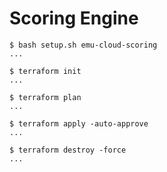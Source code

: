 # Scoring Engine

```console
$ bash setup.sh emu-cloud-scoring
...
```

```console
$ terraform init
...
```

```console
$ terraform plan
...
```

```console
$ terraform apply -auto-approve
...
```

```console
$ terraform destroy -force
...
```
